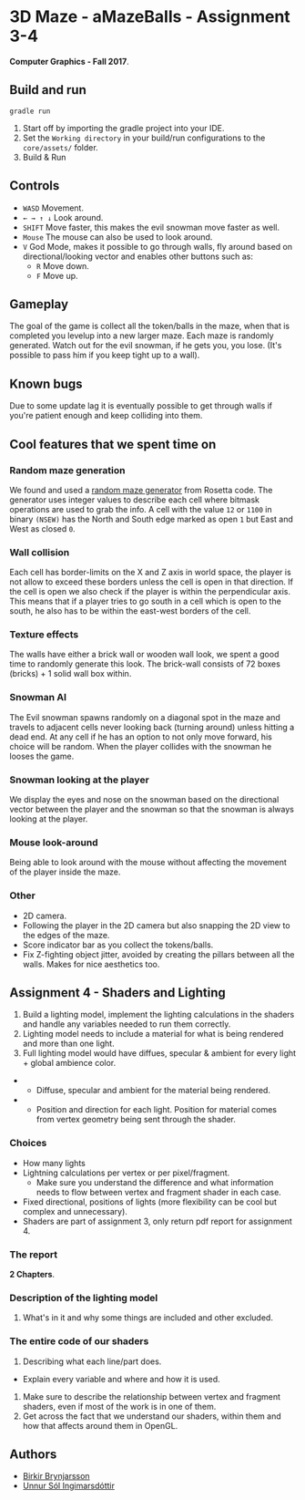 # 3D Maze - aMazeBalls - Assignment 3-4

**Computer Graphics - Fall 2017**.

## Build and run

`gradle run`

1. Start off by importing the gradle project into your IDE.
1. Set the `Working directory` in your build/run configurations to the `core/assets/` folder.
1. Build & Run

## Controls

- `WASD` Movement.
- `← → ↑ ↓` Look around.
- `SHIFT` Move faster, this makes the evil snowman move faster as well.
- `Mouse` The mouse can also be used to look around.
- `V` God Mode, makes it possible to go through walls, fly around based on directional/looking vector and enables other buttons such as:
  - `R` Move down.
  - `F` Move up.

## Gameplay

The goal of the game is collect all the token/balls in the maze, when that is completed you levelup into a new larger maze.
Each maze is randomly generated.
Watch out for the evil snowman, if he gets you, you lose. (It's possible to pass him if you keep tight up to a wall).

## Known bugs

Due to some update lag it is eventually possible to get through walls if you're patient enough and keep colliding into them.

## Cool features that we spent time on

### Random maze generation

We found and used a [random maze generator](https://rosettacode.org/wiki/Maze_generation#Java) from Rosetta code. The generator uses integer values to describe each cell where bitmask operations are used to grab the info. A cell with the value `12` or `1100` in binary `(NSEW)` has the North and South edge marked as open `1` but East and West as closed `0`.

### Wall collision

Each cell has border-limits on the X and Z axis in world space, the player is not allow to exceed these borders unless the cell is open in that direction. If the cell is open we also check if the player is within the perpendicular axis. This means that if a player tries to go south in a cell which is open to the south, he also has to be within the east-west borders of the cell.

### Texture effects

The walls have either a brick wall or wooden wall look, we spent a good time to randomly generate this look. The brick-wall consists of 72 boxes (bricks) + 1 solid wall box within.

### Snowman AI

The Evil snowman spawns randomly on a diagonal spot in the maze and travels to adjacent cells never looking back (turning around) unless hitting a dead end. At any cell if he has an option to not only move forward, his choice will be random.
When the player collides with the snowman he looses the game.

### Snowman looking at the player

We display the eyes and nose on the snowman based on the directional vector between the player and the snowman so that the snowman is always looking at the player.

### Mouse look-around

Being able to look around with the mouse without affecting the movement of the player inside the maze.

### Other

- 2D camera.
- Following the player in the 2D camera but also snapping the 2D view to the edges of the maze.
- Score indicator bar as you collect the tokens/balls.
- Fix Z-fighting object jitter, avoided by creating the pillars between all the walls. Makes for nice aesthetics too.

## Assignment 4 - Shaders and Lighting

1. Build a lighting model, implement the lighting calculations in the shaders and handle any variables needed to run them correctly.
1. Lighting model needs to include a material for what is being rendered and more than one light.
1. Full lighting model would have diffues, specular & ambient for every light + global ambience color.
  - + Diffuse, specular and ambient for the material being rendered.
  - + Position and direction for each light. Position for material comes from vertex geometry being sent through the shader.

### Choices

- How many lights
- Lightning calculations per vertex or per pixel/fragment.
  - Make sure you understand the difference and what information needs to flow between vertex and fragment shader in each case.
- Fixed directional, positions of lights (more flexibility can be cool but complex and unnecessary).
- Shaders are part of assignment 3, only return pdf report for assignment 4.

### The report

**2 Chapters**.

### Description of the lighting model

1. What's in it and why some things are included and other excluded.

### The entire code of our shaders

1. Describing what each line/part does.
  - Explain every variable and where and how it is used.
1. Make sure to describe the relationship between vertex and fragment shaders, even if most of the work is in one of them.
1. Get across the fact that we understand our shaders, within them and how that affects around them in OpenGL.

## Authors

- [Birkir Brynjarsson](https://github.com/birkirbrynjarsson/)
- [Unnur Sól Ingimarsdóttir](https://github.com/unnursol/)
